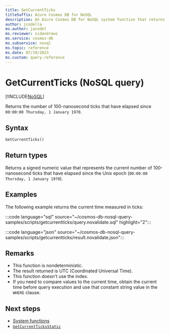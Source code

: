 ```yaml
---
title: GetCurrentTicks
titleSuffix: Azure Cosmos DB for NoSQL
description: An Azure Cosmos DB for NoSQL system function that returns a nanosecond ticks value.
author: jcodella
ms.author: jacodel
ms.reviewer: sidandrews
ms.service: cosmos-db
ms.subservice: nosql
ms.topic: reference
ms.date: 07/19/2023
ms.custom: query-reference
---
```


# GetCurrentTicks (NoSQL query)

[!INCLUDE[NoSQL](../../includes/appliesto-nosql.md)]

Returns the number of 100-nanosecond ticks that have elapsed since `00:00:00 Thursday, 1 January 1970`.
  
## Syntax
  
```sql
GetCurrentTicks()
```

## Return types

Returns a signed numeric value that represents the current number of 100-nanosecond ticks that have elapsed since the Unix epoch (`00:00:00 Thursday, 1 January 1970`).

## Examples

The following example returns the current time measured in ticks:

:::code language="sql" source="~/cosmos-db-nosql-query-samples/scripts/getcurrentticks/query.novalidate.sql" highlight="2":::  

:::code language="json" source="~/cosmos-db-nosql-query-samples/scripts/getcurrentticks/result.novalidate.json":::

## Remarks

- This function is nondeterministic.
- The result returned is UTC (Coordinated Universal Time).
- This function doesn't use the index.
- If you need to compare values to the current time, obtain the current time before query execution and use that constant string value in the `WHERE` clause.

## Next steps

- [System functions](system-functions.yml)
- [`GetCurrentTicksStatic`](getcurrentticksstatic.md)
